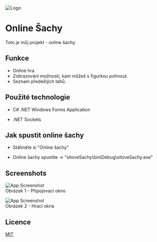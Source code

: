 
![Logo](https://img.tpx.cz/uploads/Logo1714562780.png)


# Online Šachy

Toto je můj projekt - online šachy.


## Funkce

- Online hra
- Zobrazování možností, kam můžeš s figurkou pohnout.
- Seznam předešlých tahů.


## Použité technologie

- C# .NET Windows Forms Application

- .NET Sockets

## Jak spustit online šachy

- Stáhněte si "Online šachy"

- Online šachy spustíte -> "sitoveSachy\bin\Debug\sitoveSachy.exe"


## Screenshots

![App Screenshot](https://img.tpx.cz/uploads/Sachy2.png)<br />
Obrázek 1 - Připojovací okno

![App Screenshot](https://img.tpx.cz/uploads/Sachy.png)<br />
Obrázek 2 - Hrací okna
## Licence

[MIT](https://choosealicense.com/licenses/mit/)


